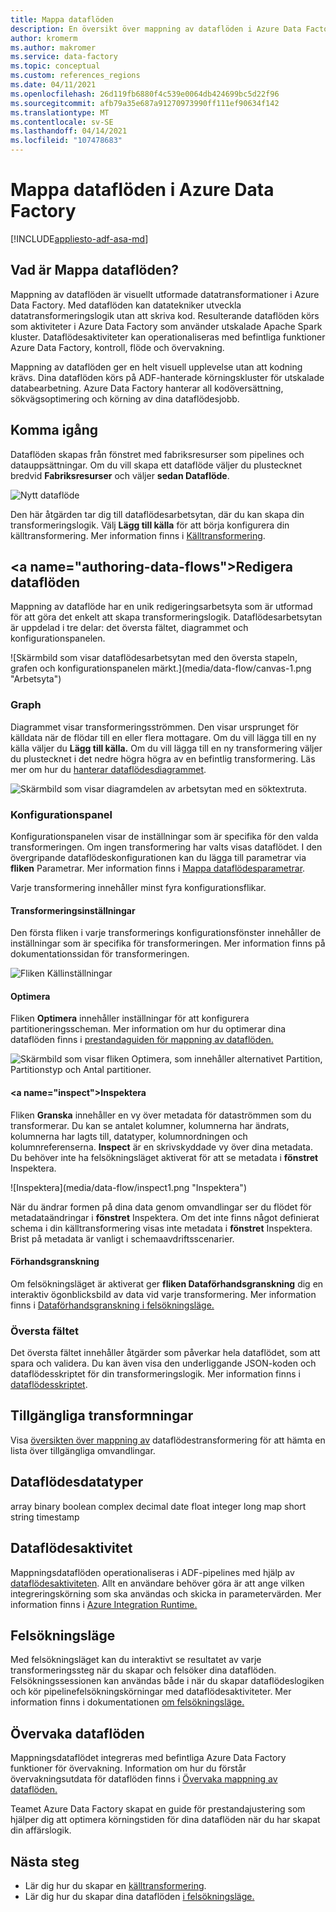 ```yaml
---
title: Mappa dataflöden
description: En översikt över mappning av dataflöden i Azure Data Factory
author: kromerm
ms.author: makromer
ms.service: data-factory
ms.topic: conceptual
ms.custom: references_regions
ms.date: 04/11/2021
ms.openlocfilehash: 26d119fb6880f4c539e0064db424699bc5d22f96
ms.sourcegitcommit: afb79a35e687a91270973990ff111ef90634f142
ms.translationtype: MT
ms.contentlocale: sv-SE
ms.lasthandoff: 04/14/2021
ms.locfileid: "107478683"
---
```

# <a name="mapping-data-flows-in-azure-data-factory"></a>Mappa dataflöden i Azure Data Factory

[!INCLUDE[appliesto-adf-asa-md](includes/appliesto-adf-asa-md.md)]

## <a name="what-are-mapping-data-flows"></a>Vad är Mappa dataflöden?

Mappning av dataflöden är visuellt utformade datatransformationer i Azure Data Factory. Med dataflöden kan datatekniker utveckla datatransformeringslogik utan att skriva kod. Resulterande dataflöden körs som aktiviteter i Azure Data Factory som använder utskalade Apache Spark kluster. Dataflödesaktiviteter kan operationaliseras med befintliga funktioner Azure Data Factory, kontroll, flöde och övervakning.

Mappning av dataflöden ger en helt visuell upplevelse utan att kodning krävs. Dina dataflöden körs på ADF-hanterade körningskluster för utskalade databearbetning. Azure Data Factory hanterar all kodöversättning, sökvägsoptimering och körning av dina dataflödesjobb.

## <a name="getting-started"></a>Komma igång

Dataflöden skapas från fönstret med fabriksresurser som pipelines och datauppsättningar. Om du vill skapa ett dataflöde väljer du plustecknet bredvid **Fabriksresurser** och väljer **sedan Dataflöde**. 

![Nytt dataflöde](media/data-flow/new-data-flow.png)

Den här åtgärden tar dig till dataflödesarbetsytan, där du kan skapa din transformeringslogik. Välj **Lägg till källa** för att börja konfigurera din källtransformering. Mer information finns i [Källtransformering](data-flow-source.md).

## <a name="authoring-data-flows&quot;></a>Redigera dataflöden

Mappning av dataflöde har en unik redigeringsarbetsyta som är utformad för att göra det enkelt att skapa transformeringslogik. Dataflödesarbetsytan är uppdelad i tre delar: det översta fältet, diagrammet och konfigurationspanelen. 

![Skärmbild som visar dataflödesarbetsytan med den översta stapeln, grafen och konfigurationspanelen märkt.](media/data-flow/canvas-1.png &quot;Arbetsyta")

### <a name="graph"></a>Graph

Diagrammet visar transformeringsströmmen. Den visar ursprunget för källdata när de flödar till en eller flera mottagare. Om du vill lägga till en ny källa väljer du **Lägg till källa.** Om du vill lägga till en ny transformering väljer du plustecknet i det nedre högra högra av en befintlig transformering. Läs mer om hur du [hanterar dataflödesdiagrammet](concepts-data-flow-manage-graph.md).

![Skärmbild som visar diagramdelen av arbetsytan med en söktextruta.](media/data-flow/canvas-2.png)

### <a name="configuration-panel"></a>Konfigurationspanel

Konfigurationspanelen visar de inställningar som är specifika för den valda transformeringen. Om ingen transformering har valts visas dataflödet. I den övergripande dataflödeskonfigurationen kan du lägga till parametrar via **fliken** Parametrar. Mer information finns i [Mappa dataflödesparametrar](parameters-data-flow.md).

Varje transformering innehåller minst fyra konfigurationsflikar.

#### <a name="transformation-settings"></a>Transformeringsinställningar

Den första fliken i varje transformerings konfigurationsfönster innehåller de inställningar som är specifika för transformeringen. Mer information finns på dokumentationssidan för transformeringen.

![Fliken Källinställningar](media/data-flow/source1.png "Fliken Källinställningar")

#### <a name="optimize"></a>Optimera

Fliken **Optimera** innehåller inställningar för att konfigurera partitioneringsscheman. Mer information om hur du optimerar dina dataflöden finns i [prestandaguiden för mappning av dataflöden.](concepts-data-flow-performance.md)

![Skärmbild som visar fliken Optimera, som innehåller alternativet Partition, Partitionstyp och Antal partitioner.](media/data-flow/optimize.png)

#### <a name="inspect&quot;></a>Inspektera

Fliken **Granska** innehåller en vy över metadata för dataströmmen som du transformerar. Du kan se antalet kolumner, kolumnerna har ändrats, kolumnerna har lagts till, datatyper, kolumnordningen och kolumnreferenserna. **Inspect** är en skrivskyddade vy över dina metadata. Du behöver inte ha felsökningsläget aktiverat för att se metadata i **fönstret** Inspektera.

![Inspektera](media/data-flow/inspect1.png &quot;Inspektera")

När du ändrar formen på dina data genom omvandlingar ser du flödet för metadataändringar i **fönstret** Inspektera. Om det inte finns något definierat schema i din källtransformering visas inte metadata i **fönstret** Inspektera. Brist på metadata är vanligt i schemaavdriftsscenarier.

#### <a name="data-preview"></a>Förhandsgranskning

Om felsökningsläget är aktiverat ger **fliken Dataförhandsgranskning** dig en interaktiv ögonblicksbild av data vid varje transformering. Mer information finns i [Dataförhandsgranskning i felsökningsläge.](concepts-data-flow-debug-mode.md#data-preview)

### <a name="top-bar"></a>Översta fältet

Det översta fältet innehåller åtgärder som påverkar hela dataflödet, som att spara och validera. Du kan även visa den underliggande JSON-koden och dataflödesskriptet för din transformeringslogik. Mer information finns i [dataflödesskriptet](data-flow-script.md).

## <a name="available-transformations"></a>Tillgängliga transformningar

Visa [översikten över mappning av](data-flow-transformation-overview.md) dataflödestransformering för att hämta en lista över tillgängliga omvandlingar.

## <a name="data-flow-data-types"></a>Dataflödesdatatyper

array binary boolean complex decimal date float integer long map short string timestamp

## <a name="data-flow-activity"></a>Dataflödesaktivitet

Mappningsdataflöden operationaliseras i ADF-pipelines med hjälp av [dataflödesaktiviteten](control-flow-execute-data-flow-activity.md). Allt en användare behöver göra är att ange vilken integreringskörning som ska användas och skicka in parametervärden. Mer information finns i [Azure Integration Runtime.](concepts-integration-runtime.md#azure-integration-runtime)

## <a name="debug-mode"></a>Felsökningsläge

Med felsökningsläget kan du interaktivt se resultatet av varje transformeringssteg när du skapar och felsöker dina dataflöden. Felsökningssessionen kan användas både i när du skapar dataflödeslogiken och kör pipelinefelsökningskörningar med dataflödesaktiviteter. Mer information finns i dokumentationen [om felsökningsläge.](concepts-data-flow-debug-mode.md)

## <a name="monitoring-data-flows"></a>Övervaka dataflöden

Mappningsdataflödet integreras med befintliga Azure Data Factory funktioner för övervakning. Information om hur du förstår övervakningsutdata för dataflöden finns i [Övervaka mappning av dataflöden.](concepts-data-flow-monitoring.md)

Teamet Azure Data Factory skapat en guide [](concepts-data-flow-performance.md) för prestandajustering som hjälper dig att optimera körningstiden för dina dataflöden när du har skapat din affärslogik.

## <a name="next-steps"></a>Nästa steg

* Lär dig hur du skapar en [källtransformering](data-flow-source.md).
* Lär dig hur du skapar dina dataflöden [i felsökningsläge.](concepts-data-flow-debug-mode.md)
